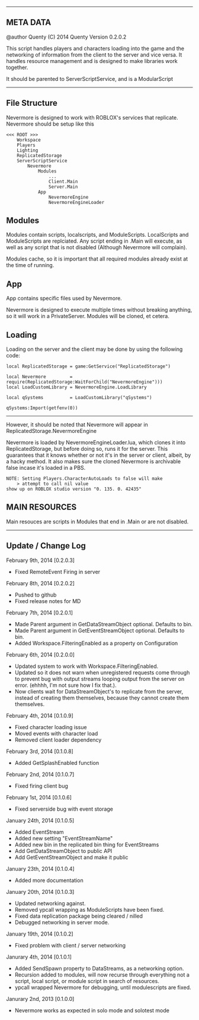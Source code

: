 ---------
META DATA
---------
@author Quenty
(C) 2014 Quenty
Version 0.2.0.2

This script handles players and characters loading into the game and the 
networking of information from the client to the server and vice versa. It 
handles resource management and is designed to make libraries work together.

It should be parented to ServerScriptService, and is a ModularScript

--------------
File Structure
--------------
Nevermore is designed to work with ROBLOX's services that replicate. Nevermore
should be setup like this

```
<<< ROOT >>>
	Workspace
	Players
	Lighting
	ReplicatedStorage
	ServerScriptService
		Nevermore
			Modules
				...
				Client.Main
				Server.Main
			App
				NevermoreEngine
				NevermoreEngineLoader
```

Modules
-------
Modules contain scripts, localscripts, and ModuleScripts. LocalScripts and 
ModuleScripts are replciated. Any script ending in .Main will execute, as well
as any script that is not disabled (Although Nevermore will complain).

Modules cache, so it is important that all required modules already exist at the
time of running.

App
---
App contains specific files used by Nevermore.


Nevermore is designed to execute multiple times without breaking anything, so it
will work in a PrivateServer. Modules will be cloned, et cetera.

Loading
-------
Loading on the server and the client may be done by using the following code:

```
local ReplicatedStorage = game:GetService("ReplicatedStorage")

local Nevermore         = require(ReplicatedStorage:WaitForChild("NevermoreEngine")))
local LoadCustomLibrary = NevermoreEngine.LoadLibrary

local qSystems          = LoadCustomLibrary("qSystems")

qSystems:Import(getfenv(0))
```

-----

However, it should be noted that Nevermore will appear in ReplicatedStorage.NevermoreEngine

Nevermore is loaded by NevermoreEngineLoader.lua, which clones it into ReplicatedStorage, but before doing
so, runs it for the server. This guarantees that it knows whether or not it's in the server or client, albeit,
by a hacky method. It also makes sure the cloned Nevermore is archivable false incase it's loaded in a PBS. 

```
NOTE: Setting Players.CharacterAutoLoads to false will make 
	> attempt to call nil value
show up on ROBLOX studio version "0. 135. 0. 42435"
```

MAIN RESOURCES
--------------
Main resouces are scripts in Modules that end in .Main or are not disabled. 

-------------------
Update / Change Log
-------------------
February 9th, 2014 [0.2.0.3]
- Fixed RemoteEvent Firing in server

February 8th, 2014 [0.2.0.2]
- Pushed to github
- Fixed release notes for MD

February 7th, 2014 [0.2.0.1]
- Made Parent argument in GetDataStreamObject optional. Defaults to bin.
- Made Parent argument in GetEventStreamObject optional. Defaults to bin.
- Added Workspace.FilteringEnabled as a property on Configuration

February 6th, 2014 [0.2.0.0]
- Updated system to work with Workspace.FilteringEnabled. 
- Updated so it does not warn when unregistered requests come through to prevent bug with output streams looping output
  from the server on error. (ehhhh, I'm not sure how I fix that.).
- Now clients wait for DataStreamObject's to replicate from the server, instead of creating them themselves, because they
  cannot create them themselves. 

February 4th, 2014 [0.1.0.9]
- Fixed character loading issue
- Moved events with character load
- Removed client loader dependency

February 3rd, 2014 [0.1.0.8]
- Added GetSplashEnabled function

February 2nd, 2014 [0.1.0.7]
- Fixed firing client bug

February 1st, 2014 [0.1.0.6]
- Fixed serverside bug with event storage

January 24th, 2014 [0.1.0.5]
- Added EventStream 
- Added new setting "EventStreamName"
- Added new bin in the replicated bin thing for EventStreams
- Add GetDataStreamObject to public API
- Add GetEventStreamObject and make it public

January 23th, 2014 [0.1.0.4]
- Added more documentation

January 20th, 2014 [0.1.0.3]
- Updated networking against. 
- Removed ypcall wrapping as ModuleScripts have been fixed.
- Fixed data replication package being cleared / nilled
- Debugged networking in server mode. 

January 19th, 2014 [0.1.0.2]
- Fixed problem with client / server networking

Janurary 4th, 2014 [0.1.0.1]
- Added SendSpawn property to DataStreams, as a networking option.
- Recursion added to modules, will now recurse through everything not a script, local script, or module script in search
  of resources.
- ypcall wrapped Nevermore for debugging, until modulescripts are fixed.

Janurary 2nd, 2013 [0.1.0.0]
- Nevermore works as expected in solo mode and solotest mode

